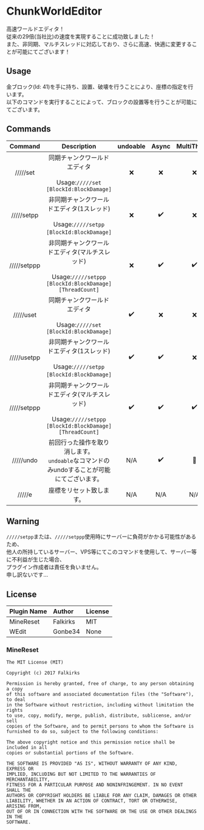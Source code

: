 # ChunkWorldEditor

高速ワールドエディタ！    
従来の29倍(当社比)の速度を実現することに成功致しました！    
また、非同期、マルチスレッドに対応しており、さらに高速、快適に変更することが可能にてございます！    

## Usage
金ブロック(Id: 41)を手に持ち、設置、破壊を行うことにより、座標の指定を行います。    
以下のコマンドを実行することによって、ブロックの設置等を行うことが可能にてございます。

## Commands

|Command|Description|undoable|Async|MultiThread|
|:---:|:---:|:---:|:---:|:---:|
|/////set|同期チャンクワールドエディタ<br><br>Usage:`/////set [BlockId:BlockDamage]`|❌|❌|❌|
|/////setpp|非同期チャンクワールドエディタ(1スレッド)<br><br>Usage:`/////setpp [BlockId:BlockDamage]`️️|❌|✔️|❌|
|/////setppp|非同期チャンクワールドエディタ(マルチスレッド)<br><br>Usage:`/////setppp [BlockId:BlockDamage] [ThreadCount]`|❌|✔️|✔️|
|/////uset|同期チャンクワールドエディタ<br><br>Usage:`/////set [BlockId:BlockDamage]`|✔️|❌|❌|
|/////usetpp|非同期チャンクワールドエディタ(1スレッド)<br><br>Usage:`/////setpp [BlockId:BlockDamage]`️️|✔️|✔️|❌|
|/////setppp|非同期チャンクワールドエディタ(マルチスレッド)<br><br>Usage:`/////setppp [BlockId:BlockDamage] [ThreadCount]`|✔️|✔️|✔️|
|/////undo|前回行った操作を取り消します。<br>`undoable`なコマンドのみundoすることが可能にてございます。|N/A|✔️|🔺|
|/////e|座標をリセット致します。|N/A|N/A|N/A|

## Warning
`/////setpp`または、`/////setppp`使用時にサーバーに負荷がかかる可能性があるため、    
他人の所持しているサーバー、VPS等にてこのコマンドを使用して、サーバー等に不利益が生じた場合、    
プラグイン作成者は責任を負いません。        
申し訳ないです...

## License

Plugin Name|Author|License|
|:---|:---|:---|
|MineReset|Falkirks|MIT|
|WEdit|Gonbe34|None|

### MineReset

```
The MIT License (MIT)

Copyright (c) 2017 Falkirks

Permission is hereby granted, free of charge, to any person obtaining a copy
of this software and associated documentation files (the "Software"), to deal
in the Software without restriction, including without limitation the rights
to use, copy, modify, merge, publish, distribute, sublicense, and/or sell
copies of the Software, and to permit persons to whom the Software is
furnished to do so, subject to the following conditions:

The above copyright notice and this permission notice shall be included in all
copies or substantial portions of the Software.

THE SOFTWARE IS PROVIDED "AS IS", WITHOUT WARRANTY OF ANY KIND, EXPRESS OR
IMPLIED, INCLUDING BUT NOT LIMITED TO THE WARRANTIES OF MERCHANTABILITY,
FITNESS FOR A PARTICULAR PURPOSE AND NONINFRINGEMENT. IN NO EVENT SHALL THE
AUTHORS OR COPYRIGHT HOLDERS BE LIABLE FOR ANY CLAIM, DAMAGES OR OTHER
LIABILITY, WHETHER IN AN ACTION OF CONTRACT, TORT OR OTHERWISE, ARISING FROM,
OUT OF OR IN CONNECTION WITH THE SOFTWARE OR THE USE OR OTHER DEALINGS IN THE
SOFTWARE.
```
